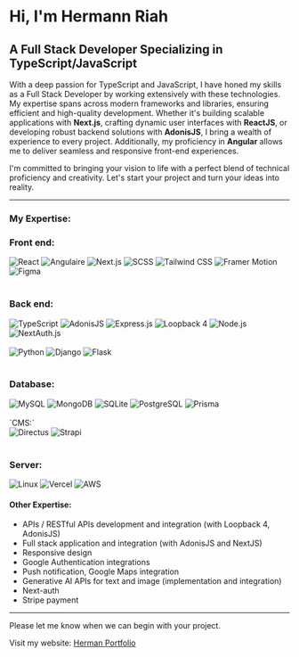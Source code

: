 # Hi, I'm Hermann Riah

## A Full Stack Developer Specializing in TypeScript/JavaScript

With a deep passion for TypeScript and JavaScript, I have honed my skills as a Full Stack Developer by working extensively with these technologies. My expertise spans across modern frameworks and libraries, ensuring efficient and high-quality development. Whether it's building scalable applications with **Next.js**, crafting dynamic user interfaces with **ReactJS**, or developing robust backend solutions with **AdonisJS**, I bring a wealth of experience to every project. Additionally, my proficiency in **Angular** allows me to deliver seamless and responsive front-end experiences.

I'm committed to bringing your vision to life with a perfect blend of technical proficiency and creativity. Let's start your project and turn your ideas into reality.


---

### My Expertise:

### Front end:
<div style={{display : "flex", flexWrap : "wrap", gap: 10}}>
    <img src="https://img.shields.io/badge/ReactJS-61DAFB?logo=react&logoColor=white&style=flat-square" alt="React" />
    <img src="https://img.shields.io/badge/Angular-DD0031?logo=angular&logoColor=white&style=flat-square" alt="Angulaire" />
    <img src="https://img.shields.io/badge/Next.JS-000000?logo=next.js&logoColor=white&style=flat-square" alt="Next.js" />
    <img src="https://img.shields.io/badge/SCSS-CC6699?logo=sass&logoColor=white&style=flat-square" alt="SCSS" />
    <img src="https://img.shields.io/badge/Tailwind_CSS-38B2AC?logo=tailwind-css&logoColor=white&style=flat-square" alt="Tailwind CSS" />
    <img src="https://img.shields.io/badge/Framer_Motion-0055FF?logo=framer&logoColor=white&style=flat-square" alt="Framer Motion" />
    <img src="https://img.shields.io/badge/Figma-F24E1E?logo=figma&logoColor=white&style=flat-square" alt="Figma" />
</div>
<br />

### Back end:
<div style={{display : "flex", flexWrap : "wrap", gap: 10}}>
    <img src="https://img.shields.io/badge/TypeScript-007ACC?logo=typescript&logoColor=white&style=flat-square" alt="TypeScript" />
    <img src="https://img.shields.io/badge/AdonisJS-220052?logo=adonisjs&logoColor=white&style=flat-square" alt="AdonisJS" />
    <img src="https://img.shields.io/badge/Express.JS-000000?logo=express&logoColor=white&style=flat-square" alt="Express.js" />
    <img src="https://img.shields.io/badge/Loopback_4-512BD4?logo=loopback&logoColor=white&style=flat-square" alt="Loopback 4" />
    <img src="https://img.shields.io/badge/Node.JS-339933?logo=node.js&logoColor=white&style=flat-square" alt="Node.js" />
    <img src="https://img.shields.io/badge/NextAuth.js-000000?logo=next.js&logoColor=white&style=flat-square" alt="NextAuth.js" />
</div>
<br />
<div style={{display : "flex", flexWrap : "wrap", gap: 10}}>
    <img src="https://img.shields.io/badge/Python-3776AB?logo=python&logoColor=white&style=flat-square" alt="Python" />
    <img src="https://img.shields.io/badge/Django-092E20?logo=django&logoColor=white&style=flat-square" alt="Django" />
    <img src="https://img.shields.io/badge/Flask-000000?logo=flask&logoColor=white&style=flat-square" alt="Flask" />
</div>
<br />

### Database:
<div style={{display : "flex", flexWrap : "wrap", gap: 10}}>
    <img src="https://img.shields.io/badge/MySQL-4479A1?logo=mysql&logoColor=white&style=flat-square" alt="MySQL" />
    <img src="https://img.shields.io/badge/MongoDB-47A248?logo=mongodb&logoColor=white&style=flat-square" alt="MongoDB" />
    <img src="https://img.shields.io/badge/SQLite-003B57?logo=sqlite&logoColor=white&style=flat-square" alt="SQLite" />
    <img src="https://img.shields.io/badge/PostgreSQL-336791?logo=postgresql&logoColor=white&style=flat-square" alt="PostgreSQL" />
    <img src="https://img.shields.io/badge/Prisma-2D3748?logo=prisma&logoColor=white&style=flat-square" alt="Prisma" />
</div>
<br />
`CMS:`
<div style={{display : "flex", flexWrap : "wrap", gap: 10}}>
    <img src="https://img.shields.io/badge/Directus-263238?logo=directus&logoColor=white&style=flat-square" alt="Directus" />
    <img src="https://img.shields.io/badge/Strapi-2E7EEA?logo=strapi&logoColor=white&style=flat-square" alt="Strapi" />
</div>
<br />

### Server:
<div style={{display : "flex", flexWrap : "wrap", gap: 10}}>
    <img src="https://img.shields.io/badge/Linux-FCC624?logo=linux&logoColor=black&style=flat-square" alt="Linux" />
    <img src="https://img.shields.io/badge/Vercel-000000?logo=vercel&logoColor=white&style=flat-square" alt="Vercel" />
    <img src="https://img.shields.io/badge/AWS-232F3E?logo=amazon-aws&logoColor=white&style=flat-square" alt="AWS" />
</div>

#### Other Expertise:
- APIs / RESTful APIs development and integration (with Loopback 4, AdonisJS)
- Full stack application and integration (with AdonisJS and NextJS)
- Responsive design
- Google Authentication integrations
- Push notification, Google Maps integration
- Generative AI APIs for text and image (implementation and integration)
- Next-auth
- Stripe payment

---

Please let me know when we can begin with your project.

Visit my website: [Herman Portfolio](https://hermannchristian.netlify.app/)
